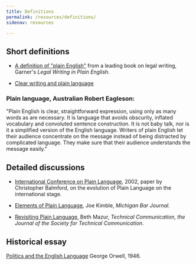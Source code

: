 ```yaml
---
title: Definitions
permalink: /resources/definitions/
sidenav: resources

---
```


## Short definitions

- [A definition of "plain English"](#) from a leading book on legal writing, Garner's _Legal Writing in Plain English._

- [Clear writing and plain language](#)

### Plain language, Australian Robert Eagleson:

"Plain English is clear, straightforward expression, using only as many words as are necessary. It is language that avoids obscurity, inflated vocabulary and convoluted sentence construction. It is not baby talk, nor is it a simplified version of the English language. Writers of plain English let their audience concentrate on the message instead of being distracted by complicated language. They make sure that their audience understands the message easily."

## Detailed discussions

- [International Conference on Plain Language](#), 2002, paper by Christopher Balmford, on the evolution of Plain Language on the international stage.

- [Elements of Plain Language](Kimble.cfm), Joe Kimble, _Michigan Bar Journal._

- [Revisiting Plain Language](#), Beth Mazur, _Technical Communication, the Journal of the Society for Technical Communication_.

## Historical essay

[Politics and the English Language](#) George Orwell, 1946.
